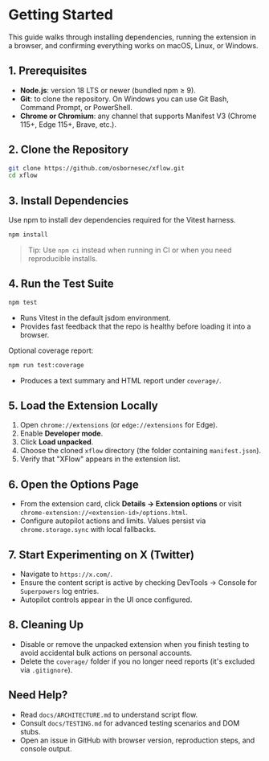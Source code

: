 # Getting Started

This guide walks through installing dependencies, running the extension in a browser, and confirming everything works on macOS, Linux, or Windows.

## 1. Prerequisites
- **Node.js**: version 18 LTS or newer (bundled npm ≥ 9).
- **Git**: to clone the repository. On Windows you can use Git Bash, Command Prompt, or PowerShell.
- **Chrome or Chromium**: any channel that supports Manifest V3 (Chrome 115+, Edge 115+, Brave, etc.).

## 2. Clone the Repository
```bash
git clone https://github.com/osbornesec/xflow.git
cd xflow
```

## 3. Install Dependencies
Use npm to install dev dependencies required for the Vitest harness.
```bash
npm install
```
> Tip: Use `npm ci` instead when running in CI or when you need reproducible installs.

## 4. Run the Test Suite
```bash
npm test
```
- Runs Vitest in the default jsdom environment.
- Provides fast feedback that the repo is healthy before loading it into a browser.

Optional coverage report:
```bash
npm run test:coverage
```
- Produces a text summary and HTML report under `coverage/`.

## 5. Load the Extension Locally
1. Open `chrome://extensions` (or `edge://extensions` for Edge).
2. Enable **Developer mode**.
3. Click **Load unpacked**.
4. Choose the cloned `xflow` directory (the folder containing `manifest.json`).
5. Verify that "XFlow" appears in the extension list.

## 6. Open the Options Page
- From the extension card, click **Details → Extension options** or visit `chrome-extension://<extension-id>/options.html`.
- Configure autopilot actions and limits. Values persist via `chrome.storage.sync` with local fallbacks.

## 7. Start Experimenting on X (Twitter)
- Navigate to `https://x.com/`.
- Ensure the content script is active by checking DevTools → Console for `Superpowers` log entries.
- Autopilot controls appear in the UI once configured.

## 8. Cleaning Up
- Disable or remove the unpacked extension when you finish testing to avoid accidental bulk actions on personal accounts.
- Delete the `coverage/` folder if you no longer need reports (it's excluded via `.gitignore`).

## Need Help?
- Read `docs/ARCHITECTURE.md` to understand script flow.
- Consult `docs/TESTING.md` for advanced testing scenarios and DOM stubs.
- Open an issue in GitHub with browser version, reproduction steps, and console output.
